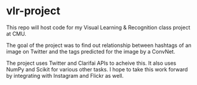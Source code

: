 # vlr-project
This repo will host code for my Visual Learning & Recognition class project at CMU.

The goal of the project was to find out relationship between hashtags of an image on Twitter and the tags predicted for the image by a ConvNet. 

The project uses Twitter and Clarifai APIs to acheive this. It also uses NumPy and Scikit for various other tasks.
I hope to take this work forward by integrating with Instagram and Flickr as well. 
